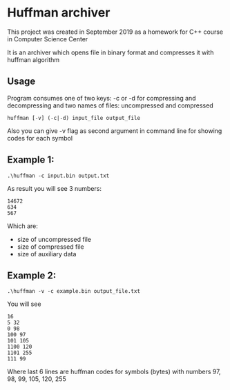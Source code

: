 # Huffman archiver

This project was created in September 2019 as a homework for C++ course in Computer Science Center

It is an archiver which opens file in binary format and compresses it with huffman algorithm 

## Usage

Program consumes one of two keys: -c or -d for compressing and decompressing and two names of files: uncompressed and compressed

```
huffman [-v] (-c|-d) input_file output_file
```
Also you can give -v flag as second argument in command line for showing codes for each symbol 

## Example 1:

```
.\huffman -c input.bin output.txt
```
As result you will see 3 numbers:
```
14672
634
567
```
Which are:
* size of uncompressed file
* size of compressed file
* size of auxiliary data

## Example 2:
```
.\huffman -v -c example.bin output_file.txt
```
You will see
```
16 
5 32
0 98
100 97
101 105
1100 120
1101 255
111 99
```
Where last 6 lines are huffman codes for symbols (bytes) with numbers 97, 98, 99, 105, 120, 255
